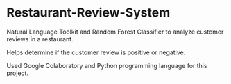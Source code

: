 # Restaurant-Review-System
Natural Language Toolkit and Random Forest Classifier to analyze customer reviews in a restaurant.

Helps determine if the customer review is positive or negative.

Used Google Colaboratory and Python programming language for this project.
